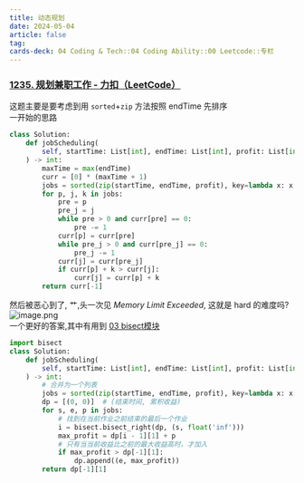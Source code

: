 ```yaml
---
title: 动态规划
date: 2024-05-04
article: false
tag:
cards-deck: 04 Coding & Tech::04 Coding Ability::00 Leetcode::专栏
---
```


### [1235. 规划兼职工作 - 力扣（LeetCode）](https://leetcode.cn/problems/maximum-profit-in-job-scheduling/description/)
  
  
这题主要是要考虑到用 `sorted`+`zip` 方法按照 endTime 先排序  
一开始的思路
```python
class Solution:
    def jobScheduling(
        self, startTime: List[int], endTime: List[int], profit: List[int]
    ) -> int:
        maxTime = max(endTime)
        curr = [0] * (maxTime + 1)
        jobs = sorted(zip(startTime, endTime, profit), key=lambda x: x[1])
        for p, j, k in jobs:
            pre = p
            pre_j = j
            while pre > 0 and curr[pre] == 0:
                pre -= 1
            curr[p] = curr[pre]
            while pre_j > 0 and curr[pre_j] == 0:
                pre_j -= 1
            curr[j] = curr[pre_j]
            if curr[p] + k > curr[j]:
                curr[j] = curr[p] + k
        return curr[-1]
```
然后被恶心到了, 艹,头一次见 *Memory Limit Exceeded*, 这就是 hard 的难度吗?  
![image.png](https://oss.naglfar28.com/naglfar28/202405042353084.png)  
一个更好的答案,其中有用到 [03 bisect模块](../../../01%20Programming%20Language/02%20Python/03%20python标准库/03%20bisect模块)
```python
import bisect
class Solution:
    def jobScheduling(
        self, startTime: List[int], endTime: List[int], profit: List[int]
    ) -> int:
        # 合并为一个列表
        jobs = sorted(zip(startTime, endTime, profit), key=lambda x: x[1])
        dp = [(0, 0)]  # (结束时间, 累积收益)
        for s, e, p in jobs:
            # 找到在当前作业之前结束的最后一个作业
            i = bisect.bisect_right(dp, (s, float('inf')))
            max_profit = dp[i - 1][1] + p
            # 只有当当前收益比之前的最大收益高时，才加入
            if max_profit > dp[-1][1]:
                dp.append((e, max_profit))
        return dp[-1][1]
```

